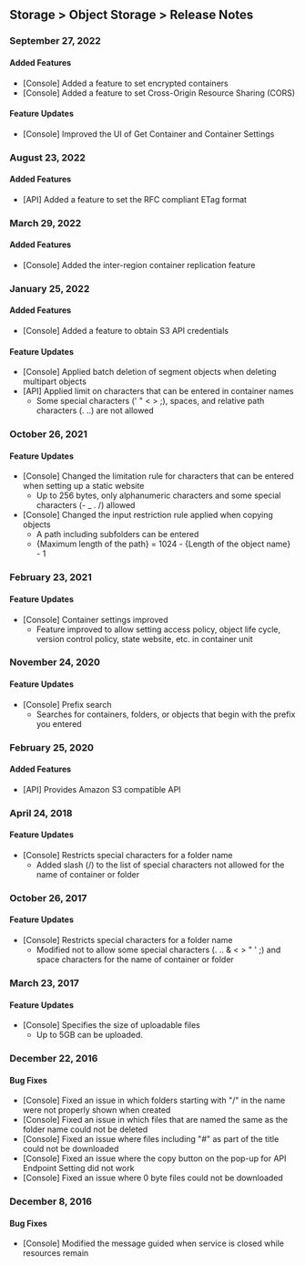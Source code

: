 ## Storage > Object Storage > Release Notes

### September 27, 2022
#### Added Features
* [Console] Added a feature to set encrypted containers
* [Console] Added a feature to set Cross-Origin Resource Sharing (CORS)

#### Feature Updates
* [Console] Improved the UI of Get Container and Container Settings

### August 23, 2022
#### Added Features
* [API] Added a feature to set the RFC compliant ETag format

### March 29, 2022
#### Added Features
* [Console] Added the inter-region container replication feature

### January 25, 2022
#### Added Features
* [Console] Added a feature to obtain S3 API credentials

#### Feature Updates
* [Console] Applied batch deletion of segment objects when deleting multipart objects
* [API] Applied limit on characters that can be entered in container names
    * Some special characters (' " < > ;), spaces, and relative path characters (. ..) are not allowed

### October 26, 2021

#### Feature Updates
* [Console] Changed the limitation rule for characters that can be entered when setting up a static website
    * Up to 256 bytes, only alphanumeric characters and some special characters (- _ . /) allowed
* [Console] Changed the input restriction rule applied when copying objects
    * A path including subfolders can be entered
    * {Maximum length of the path} = 1024 - {Length of the object name} - 1

### February 23, 2021

#### Feature Updates
* [Console] Container settings improved
    * Feature improved to allow setting access policy, object life cycle, version control policy, state website, etc. in container unit

### November 24, 2020

#### Feature Updates
* [Console] Prefix search
    * Searches for containers, folders, or objects that begin with the prefix you entered

### February 25, 2020

#### Added Features
* [API] Provides Amazon S3 compatible API

### April 24, 2018

#### Feature Updates
* [Console] Restricts special characters for a folder name
    * Added slash (/) to the list of special characters not allowed for the name of container or folder

### October 26, 2017

#### Feature Updates
* [Console] Restricts special characters for a folder name
    * Modified not to allow some special characters (. .. & < > " ' ;) and space characters for the name of container or folder

### March 23, 2017

#### Feature Updates

* [Console] Specifies the size of uploadable files
    * Up to 5GB can be uploaded.

### December 22, 2016

#### Bug Fixes
* [Console] Fixed an issue in which folders starting with "/" in the name were not properly shown when created
* [Console] Fixed an issue in which files that are named the same as the folder name could not be deleted
* [Console] Fixed an issue where files including "#" as part of the title could not be downloaded
* [Console] Fixed an issue where the copy button on the pop-up for API Endpoint Setting did not work
* [Console] Fixed an issue where 0 byte files could not be downloaded

### December 8, 2016

#### Bug Fixes
* [Console] Modified the message guided when service is closed while resources remain
